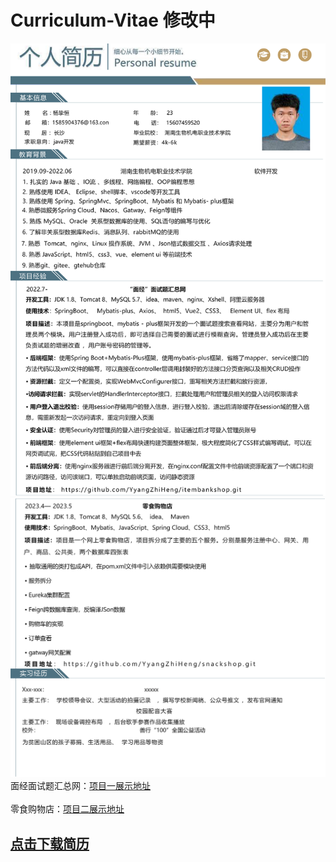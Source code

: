 # Curriculum-Vitae 修改中
![图1](https://github.com/YyangZhiHeng/Curriculum-Vitae/blob/main/1.1.png)
![图2](https://github.com/YyangZhiHeng/Curriculum-Vitae/blob/main/1.2.png)
面经面试题汇总网：[项目一展示地址]( https://github.com/YyangZhiHeng/itembankshop.git)</br>
</br>
零食购物店：[项目二展示地址](https://github.com/YyangZhiHeng/snackshop.git)</br>
## **[点击下载简历](https://github.com/YyangZhiHeng/Curriculum-Vitae/releases)**
